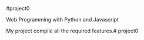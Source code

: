 #project0

Web Programming with Python and Javascript

My project compile all the required features.# project0
